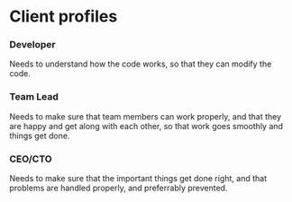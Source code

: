 # Client profiles

### Developer

Needs to understand how the code works, so that they can modify the code.

### Team Lead

Needs to make sure that team members can work properly, and that they are happy and get along with each other, so that work goes smoothly and things get done.

### CEO/CTO

Needs to make sure that the important things get done right, and that problems are handled properly, and preferrably prevented.
